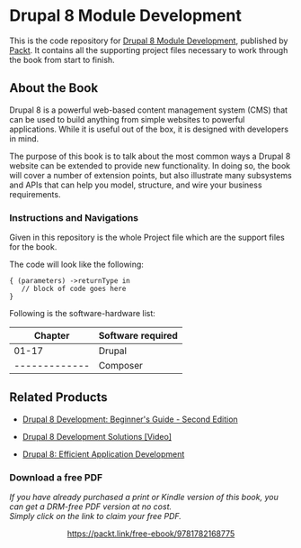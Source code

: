 


# Drupal 8 Module Development
This is the code repository for [Drupal 8 Module Development](https://www.packtpub.com/web-development/drupal-8-module-development-second-edition?utm_source=github&utm_medium=repository&utm_campaign=9781782168775), published by [Packt](https://www.packtpub.com/). It contains all the supporting project files necessary to work through the book from start to finish.
## About the Book
Drupal 8 is a powerful web-based content management system (CMS) that can be used to build anything from simple websites to powerful applications. While it is useful out of the box, it is designed with developers in mind.

The purpose of this book is to talk about the most common ways a Drupal 8 website can be extended to provide new functionality. In doing so, the book will cover a number of extension points, but also illustrate many subsystems and APIs that can help you model, structure, and wire your business requirements.
### Instructions and Navigations
Given in this repository is the whole Project file which are the support files for the book.

The code will look like the following:
```
{ (parameters) ->returnType in 
   // block of code goes here 
}
```

Following is the software-hardware list:

| Chapter       | Software required | 
| ------------- | ----------------- |
| 01-17         | Drupal            |
| ------------- | Composer          |

## Related Products
 
  
* [Drupal 8 Development: Beginner's Guide - Second Edition](https://www.packtpub.com/web-development/drupal-8-development-beginners-guide-second-edition?utm_source=github&utm_medium=repository&utm_campaign=9781785284885)
  
  
* [Drupal 8 Development Solutions [Video]](https://www.packtpub.com/web-development/drupal-8-development-solutions-video?utm_source=github&utm_medium=repository&utm_campaign=9781786469939)
  
  
* [Drupal 8: Efficient Application Development](https://www.packtpub.com/application-development/drupal-8-efficient-application-development?utm_source=github&utm_medium=repository&utm_campaign=9781788299312)
  
### Download a free PDF

 <i>If you have already purchased a print or Kindle version of this book, you can get a DRM-free PDF version at no cost.<br>Simply click on the link to claim your free PDF.</i>
<p align="center"> <a href="https://packt.link/free-ebook/9781782168775">https://packt.link/free-ebook/9781782168775 </a> </p>